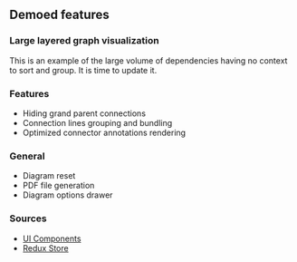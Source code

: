 ## Demoed features
### Large layered graph visualization
This is an example of the large volume of dependencies having no context to sort and group. It is time to update it.

### Features
* Hiding grand parent connections
* Connection lines grouping and bundling
* Optimized connector annotations rendering

### General
* Diagram reset
* PDF file generation
* Diagram options drawer

### Sources
* [UI Components](https://github.com/BasicPrimitives/react-demo/tree/master/client/src/containers/Dependencies)
* [Redux Store](https://github.com/BasicPrimitives/react-demo/blob/master/client/src/redux/modules/demos/dependencies.js)